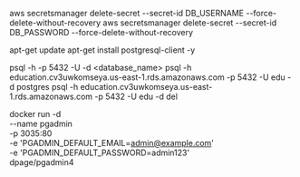 aws secretsmanager delete-secret --secret-id DB_USERNAME --force-delete-without-recovery
aws secretsmanager delete-secret --secret-id DB_PASSWORD --force-delete-without-recovery

apt-get update
apt-get install postgresql-client -y

psql -h <endpoint> -p 5432 -U <username> -d <database_name>
psql -h education.cv3uwkomseya.us-east-1.rds.amazonaws.com -p 5432 -U edu -d postgres
psql -h education.cv3uwkomseya.us-east-1.rds.amazonaws.com -p 5432 -U edu -d del

docker run -d \
  --name pgadmin \
  -p 3035:80 \
  -e 'PGADMIN_DEFAULT_EMAIL=admin@example.com' \
  -e 'PGADMIN_DEFAULT_PASSWORD=admin123' \
  dpage/pgadmin4
  